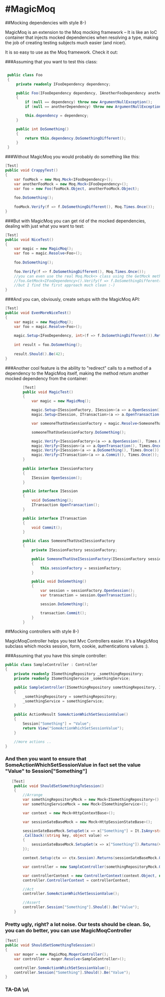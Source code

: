 #MagicMoq
========

##Mocking dependencies with style 8-)

MagicMoq is an extension to the Moq mocking framework – It is like an IoC container that injects mocked dependencies when resolving a type, making the job of creating testing subjects much easier (and nicer).

It is so easy to use as the Moq framework. Check it out:


###Assuming that you want to test this class:
```C#

 public class Foo
 {
     private readonly IFooDependency dependency;

     public Foo(IFooDependency dependency, IAnotherFooDependency anotherDependency)
     {
         if (null == dependency) throw new ArgumentNullException();
         if (null == anotherDependency) throw new ArgumentNullException();

         this.dependency = dependency;
     }

     public int DoSomething()
     {
         return this.dependency.DoSomethingDifferent();
     }
 }
```

###Without MagicMoq you would probably do something like this:
```C#
[Test]
public void CrappyTest()
{
    var fooMock = new Moq.Mock<IFooDependency>();
    var anotherFooMock = new Moq.Mock<IFooDependency>();
    var foo = new Foo(fooMock.Object, anotherFooMock.Object);
    
    foo.DoSomething();
    
    fooMock.Verify(f => f.DoSomethingDifferent(), Moq.Times.Once());
}

```

###But with MagicMoq you can get rid of the mocked dependencies, dealing with just what you want to test:
```C#
[Test]
public void NiceTest()
{
    var magic = new MagicMoq();
    var foo = magic.Resolve<Foo>();
    
    foo.DoSomething();
    
    foo.Verify(f => f.DoSomethingDifferent(), Moq.Times.Once());
    //you can even use the real Moq.Mock<> class using the GetMock method, like this:
    //foo.GetMock<IFooDependency>().Verify(f => f.DoSomethingDifferent(), Moq.Times.Once());
    //but I find the first approach much clean :-)
}
```

###And you can, obviously, create setups with the MagicMoq API:
```C#
[Test]
public void EvenMoreNiceTest()
{
    var magic = new MagicMoq();
    var foo = magic.Resolve<Foo>();
    
    magic.Setup<IFooDependency, int>(f => f.DoSomethingDifferent()).Returns(42);
    
    int result = foo.DoSomething();
    
    result.Should().Be(42);
}
```

###Another cool feature is the ability to "redirect" calls to a method of a dependency to the MagicMoq itself, making the method return another mocked dependency from the container:
```C#
        [Test]
        public void MagicTest()
        {
            var magic = new MagicMoq();

            magic.Setup<ISessionFactory, ISession>(a => a.OpenSession()).AndMagicallyResolve(magic);
            magic.Setup<ISession, ITransaction>(a => a.OpenTransaction()).AndMagicallyResolve(magic);

            var someoneThatUseSessionFactory = magic.Resolve<SomeoneThatUseISessionFactory>();

            someoneThatUseSessionFactory.DoSomething();

            magic.Verify<ISessionFactory>(a => a.OpenSession(), Times.Once());
            magic.Verify<ISession>(a => a.OpenTransaction(), Times.Once());
            magic.Verify<ISession>(a => a.DoSomething(), Times.Once());
            magic.Verify<ITransaction>(a => a.Commit(), Times.Once());
        }
        
        public interface ISessionFactory
        {
            ISession OpenSession();
        }

        public interface ISession
        {
            void DoSomething();
            ITransaction OpenTransaction();
        }

        public interface ITransaction
        {
            void Commit();
        }

        public class SomeoneThatUseISessionFactory
        {
            private ISessionFactory sessionFactory;

            public SomeoneThatUseISessionFactory(ISessionFactory sessionFactory)
            {
                this.sessionFactory = sessionFactory;
            }

            public void DoSomething()
            {
                var session = sessionFactory.OpenSession();
                var transaction = session.OpenTransaction();

                session.DoSomething();

                transaction.Commit();
            }
        }
```

##Mocking controllers with style 8-)

MagicMoqController helps you test Mvc Controllers easier. It's a MagicMoq subclass which mocks session, form, cookie, authentications values :). 

###Assuming that you have this simple controller:

```C#
public class SampleController : Controller
{
	private readonly ISomethingRepository _somethingRepository;
	private readonly ISomethingService _somethingService;

	public SampleController(ISomethingRepository somethingRepository, ISomethingService somethingService)
	{
		_somethingRepository = somethingRepository;
		_somethingService = somethingService;
	}

	public ActionResult SomeActionWhichSetSessionValue()
	{
		Session["Something"] = "Value";
		return View("SomeActionWhichSetSessionValue");
	}

	//more actions ..
}
```

### And then you want to ensure that SomeActionWhichSetSessionValue in fact set the value "Value" to Session["Something"]

```C#
   [Test]
	public void ShouldSetSomethingToSession()
	{
		//Arrange
		var somethingRepositoryMock = new Mock<ISomethingRepository>();
		var somethingServiceMock = new Mock<ISomethingService>();

		var context = new Mock<HttpContextBase>();

		var sessionSateBaseMock = new Mock<HttpSessionStateBase>();

		sessionSateBaseMock.SetupSet(x => x["Something"] = It.IsAny<string>())
		.Callback((string key, object value) =>
		{
			sessionSateBaseMock.SetupGet(x => x["Something"]).Returns(value);
		});

		context.Setup(ctx => ctx.Session).Returns(sessionSateBaseMock.Object);

		var controller = new SampleController(somethingRepositoryMock.Object, somethingServiceMock.Object);

		var controllerContext = new ControllerContext(context.Object, new RouteData(), controller);
		controller.ControllerContext = controllerContext;

		//Act
		controller.SomeActionWhichSetSessionValue();

		//Assert
		controller.Session["Something"].Should().Be("Value");
	}
```

### Pretty ugly, right? a lot noise. Our tests should be clean. So, you can do better, you can use MagicMoqController

```C#
[Test]
public void ShouldSetSomethingToSession()
{
	var moqer = new MagicMoq.MoqerController();
	var controller = moqer.Resolve<SampleController>();

	controller.SomeActionWhichSetSessionValue();
	controller.Session["Something"].Should().Be("Value");
}
```

### TA-DA \o\